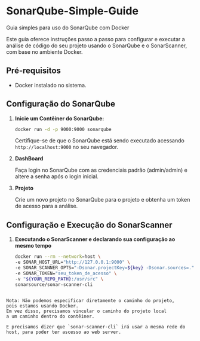 # SonarQube-Simple-Guide
Guia simples para uso do SonarQube com Docker

Este guia oferece instruções passo a passo para configurar e executar a análise de código do seu projeto usando o SonarQube e o SonarScanner, com base no ambiente Docker.

## Pré-requisitos

- Docker instalado no sistema.

## Configuração do SonarQube

1. **Inicie um Contêiner do SonarQube:**
   
   ```bash
   docker run -d -p 9000:9000 sonarqube
   ```

   Certifique-se de que o SonarQube está sendo executado acessando `http://localhost:9000` no seu navegador.

2. **DashBoard**
   
   Faça login no SonarQube com as credenciais padrão (admin/admin) e altere a senha após o login inicial.

3. **Projeto**

   Crie um novo projeto no SonarQube para o projeto e obtenha um token de acesso para a análise.

## Configuração e Execução do SonarScanner

1. **Executando o SonarScanner e declarando sua configuração ao mesmo tempo**

   ```bash
   docker run --rm --network=host \
   -e SONAR_HOST_URL="http://127.0.0.1:9000" \
   -e SONAR_SCANNER_OPTS="-Dsonar.projectKey=${key} -Dsonar.sources=." \
   -e SONAR_TOKEN="seu_token_de_acesso" \
   -v "${YOUR_REPO_PATH}:/usr/src" \
   sonarsource/sonar-scanner-cli
  ```

 Nota: Não podemos especificar diretamente o caminho do projeto,
 pois estamos usando Docker.
 Em vez disso, precisamos vincular o caminho do projeto local
 a um caminho dentro do contêiner.

  E precisamos dizer que `sonar-scanner-cli` irá usar a mesma rede do host, para poder ter ascesso ao web server.


   
